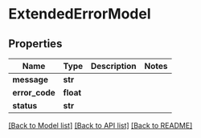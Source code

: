 # ExtendedErrorModel

## Properties
Name | Type | Description | Notes
------------ | ------------- | ------------- | -------------
**message** | **str** |  | 
**error_code** | **float** |  | 
**status** | **str** |  | 

[[Back to Model list]](../README.md#documentation-for-models) [[Back to API list]](../README.md#documentation-for-api-endpoints) [[Back to README]](../README.md)



